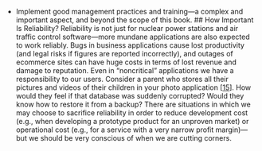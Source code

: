*  Implement good management practices and training—a complex and important aspect, and beyond the scope of
this book. ## How Important Is Reliability? 
Reliability is not just for nuclear power stations and air traffic control software—more mundane
applications are also expected to work reliably. Bugs in business applications cause lost
productivity (and legal risks if figures are reported incorrectly), and outages of ecommerce sites
can have huge costs in terms of lost revenue and damage to reputation. Even in “noncritical” applications we have a responsibility to our users. Consider a parent who
stores all their pictures and videos of their children in your photo application
[[15](ch01.html#bugs-impact)]. How would they feel if that database was suddenly corrupted?
Would they know how to restore it from a backup? There are situations in which we may choose to sacrifice reliability in order to reduce development
cost (e.g., when developing a prototype product for an unproven market) or operational cost (e.g., for
a service with a very narrow profit margin)—but we should be very conscious of when we are
cutting corners.